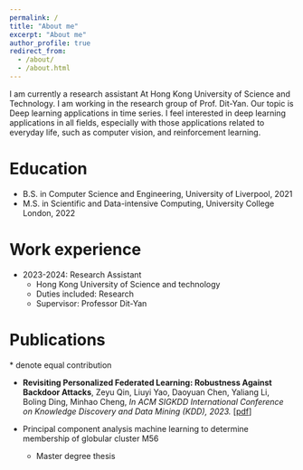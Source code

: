 ```yaml
---
permalink: /
title: "About me"
excerpt: "About me"
author_profile: true
redirect_from: 
  - /about/
  - /about.html
---
```


I am currently a research assistant At Hong Kong University of Science and Technology. I am working in the research group of Prof. Dit-Yan. Our topic is Deep learning applications in time series. I feel interested in deep learning applications in all fields, especially with those applications related to everyday life, such as computer vision, and reinforcement learning.  

Education
======
* B.S. in Computer Science and Engineering, University of Liverpool, 2021
* M.S. in Scientific and Data-intensive Computing, University College London, 2022


Work experience
======
* 2023-2024: Research Assistant
  * Hong Kong University of Science and technology 
  * Duties included: Research
  * Supervisor: Professor Dit-Yan

Publications
======
<!-- [→ Full list](/projects/) -->
\* denote equal contribution
* **Revisiting Personalized Federated Learning: Robustness Against Backdoor Attacks**, Zeyu Qin, Liuyi Yao, Daoyuan Chen, Yaliang Li, Boling Ding, Minhao Cheng, *In ACM SIGKDD International Conference on Knowledge Discovery and Data Mining (KDD), 2023.* [[pdf](https://github.com/jimmylihui/jimmylihui.github.io/blob/master/files/app%20to%20illustrate%20hebb%20rule.pdf)]

* Principal component analysis machine learning to determine membership of globular cluster M56
  * Master degree thesis

